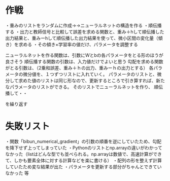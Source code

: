 # 作戦
・重みのリストをランダムに作成→→ニューラルネットの構造を作る
・順伝播する
・出力と教師信号と比較して誤差を求める関数と、重み＋hして順伝播した出力結果と、重みーhして順伝播した出力結果を使って、微小区間の変化量（傾き）を求める
・その傾き×学習率の値だけ、パラメータを調整する

ニューラルネットを作る関数は、引数にWとbの各パラメータをとる形のほうが良さそう
順伝播する関数の引数は、入力値だけでよいと思う
勾配を求める関数がとる引数は、（2乗和誤差、重み＋ｈの出力、重みーｈの出力とする）
各パラメータの微分値を、１つずつリストに入れていく。
パラメータのリストと、微分して求めた値のリストは同じ形なので、更新するところで引き算すれば、新たなパラメータのリストができる。
そのリストでニューラルネットを作り、
順伝播して・・

を繰り返す

# 失敗リスト
・関数「bibun_numerical_gradient」の引数の順番を逆にしていたため、勾配を降下せず上ってしまっていた
・Pythonのリストとnp.arrayの違いがわかってなかった（listはどんな型でも並べられる。np.arrayは数値で、高速計算ができて、しかも要素全体に対する計算などを楽に書ける）
・配列の形を整えず計算していたため変な結果が出た
・パラメータを更新する部分がちゃんとできていなかった
等